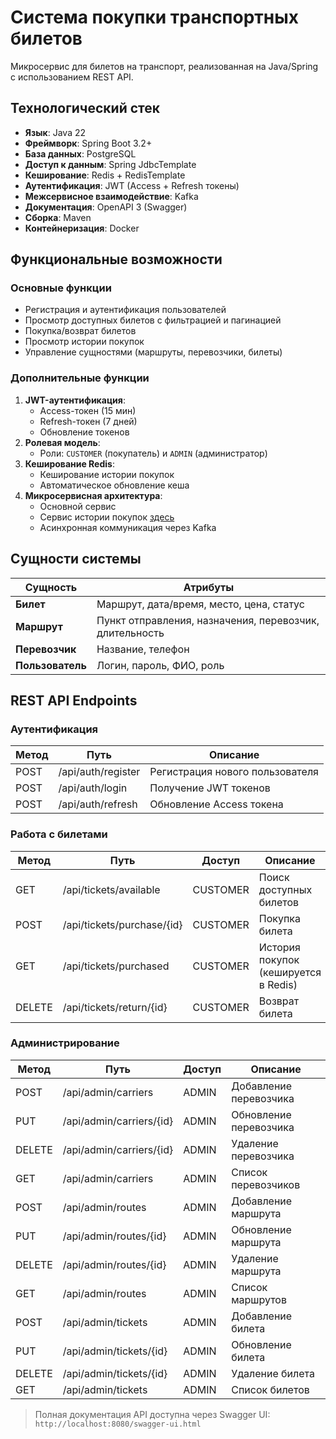 # Система покупки транспортных билетов

Микросервис для билетов на транспорт, реализованная на Java/Spring с использованием REST API.

## Технологический стек
- **Язык**: Java 22
- **Фреймворк**: Spring Boot 3.2+
- **База данных**: PostgreSQL
- **Доступ к данным**: Spring JdbcTemplate
- **Кеширование**: Redis + RedisTemplate
- **Аутентификация**: JWT (Access + Refresh токены)
- **Межсервисное взаимодействие**: Kafka
- **Документация**: OpenAPI 3 (Swagger)
- **Сборка**: Maven
- **Контейнеризация**: Docker

## Функциональные возможности
### Основные функции
- Регистрация и аутентификация пользователей
- Просмотр доступных билетов с фильтрацией и пагинацией
- Покупка/возврат билетов
- Просмотр истории покупок
- Управление сущностями (маршруты, перевозчики, билеты)

### Дополнительные функции
1. **JWT-аутентификация**:
   - Access-токен (15 мин)
   - Refresh-токен (7 дней)
   - Обновление токенов
2. **Ролевая модель**:
   - Роли: `CUSTOMER` (покупатель) и `ADMIN` (администратор)
3. **Кеширование Redis**:
   - Кеширование истории покупок
   - Автоматическое обновление кеша
4. **Микросервисная архитектура**:
   - Основной сервис
   - Сервис истории покупок [здесь](https://github.com/VladFokin1/ConsumerTicketMicroservice)
   - Асинхронная коммуникация через Kafka

## Сущности системы
| Сущность       | Атрибуты                             |
|----------------|--------------------------------------|
| **Билет**      | Маршрут, дата/время, место, цена, статус |
| **Маршрут**    | Пункт отправления, назначения, перевозчик, длительность |
| **Перевозчик** | Название, телефон                   |
| **Пользователь**| Логин, пароль, ФИО, роль            |

## REST API Endpoints
### Аутентификация
| Метод | Путь               | Описание                     |
|-------|--------------------|------------------------------|
| POST  | /api/auth/register | Регистрация нового пользователя |
| POST  | /api/auth/login    | Получение JWT токенов        |
| POST  | /api/auth/refresh  | Обновление Access токена     |

### Работа с билетами
| Метод | Путь                        | Доступ    | Описание                          |
|-------|-----------------------------|-----------|-----------------------------------|
| GET   | /api/tickets/available      | CUSTOMER  | Поиск доступных билетов           |
| POST  | /api/tickets/purchase/{id}  | CUSTOMER  | Покупка билета                    |
| GET   | /api/tickets/purchased      | CUSTOMER  | История покупок (кешируется в Redis) |
| DELETE| /api/tickets/return/{id}    | CUSTOMER  | Возврат билета                    |

### Администрирование
 | Метод | Путь                     | Доступ | Описание               |
 |-------|--------------------------|--------|------------------------|
 | POST  | /api/admin/carriers      | ADMIN  | Добавление перевозчика |
 | PUT   | /api/admin/carriers/{id} | ADMIN  | Обновление перевозчика |
 | DELETE| /api/admin/carriers/{id} | ADMIN  | Удаление перевозчика   |
 | GET   | /api/admin/carriers      | ADMIN  | Список перевозчиков    |
 | POST  | /api/admin/routes        | ADMIN  | Добавление маршрута    |
 | PUT   | /api/admin/routes/{id}   | ADMIN  | Обновление маршрута    |
 | DELETE| /api/admin/routes/{id}   | ADMIN  | Удаление маршрута      |
 | GET   | /api/admin/routes        | ADMIN  | Список маршрутов       |
 | POST  | /api/admin/tickets       | ADMIN  | Добавление билета      |
 | PUT   | /api/admin/tickets/{id}  | ADMIN  | Обновление билета      |
 | DELETE| /api/admin/tickets/{id}  | ADMIN  | Удаление билета        |
 | GET   | /api/admin/tickets       | ADMIN  | Список билетов         |
> Полная документация API доступна через Swagger UI:  
> `http://localhost:8080/swagger-ui.html`

